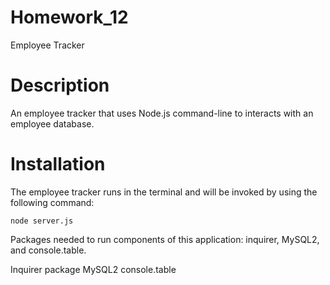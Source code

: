 # Homework_12
Employee Tracker

# Description
An employee tracker that uses Node.js command-line to interacts with an employee database. 

# Installation
The employee tracker runs in the terminal and will be invoked by using the following command:

    node server.js

Packages needed to run components of this application: inquirer, MySQL2, and console.table.

Inquirer package
MySQL2
console.table
